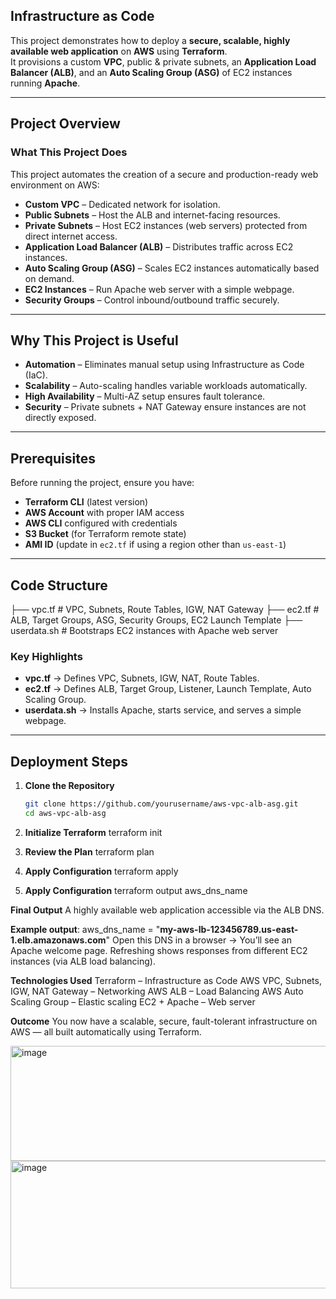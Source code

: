 ## Infrastructure as Code ##  

This project demonstrates how to deploy a **secure, scalable, highly available web application** on **AWS** using **Terraform**.  
It provisions a custom **VPC**, public & private subnets, an **Application Load Balancer (ALB)**, and an **Auto Scaling Group (ASG)** of EC2 instances running **Apache**.  

---

## Project Overview  


### What This Project Does  
This project automates the creation of a secure and production-ready web environment on AWS:  

- **Custom VPC** – Dedicated network for isolation.  
- **Public Subnets** – Host the ALB and internet-facing resources.  
- **Private Subnets** – Host EC2 instances (web servers) protected from direct internet access.  
- **Application Load Balancer (ALB)** – Distributes traffic across EC2 instances.  
- **Auto Scaling Group (ASG)** – Scales EC2 instances automatically based on demand.  
- **EC2 Instances** – Run Apache web server with a simple webpage.  
- **Security Groups** – Control inbound/outbound traffic securely.  

---

## Why This Project is Useful  

- **Automation** – Eliminates manual setup using Infrastructure as Code (IaC).  
- **Scalability** – Auto-scaling handles variable workloads automatically.  
- **High Availability** – Multi-AZ setup ensures fault tolerance.  
- **Security** – Private subnets + NAT Gateway ensure instances are not directly exposed.  

---

## Prerequisites ##  

Before running the project, ensure you have:  

- **Terraform CLI** (latest version)  
- **AWS Account** with proper IAM access  
- **AWS CLI** configured with credentials  
- **S3 Bucket** (for Terraform remote state)  
- **AMI ID** (update in `ec2.tf` if using a region other than `us-east-1`)  

---

## Code Structure  

├── vpc.tf # VPC, Subnets, Route Tables, IGW, NAT Gateway
├── ec2.tf # ALB, Target Groups, ASG, Security Groups, EC2 Launch Template
├── userdata.sh # Bootstraps EC2 instances with Apache web server



### Key Highlights  

- **vpc.tf** → Defines VPC, Subnets, IGW, NAT, Route Tables.  
- **ec2.tf** → Defines ALB, Target Group, Listener, Launch Template, Auto Scaling Group.  
- **userdata.sh** → Installs Apache, starts service, and serves a simple webpage.  

---

## Deployment Steps  

1. **Clone the Repository**  
   ```bash
   git clone https://github.com/yourusername/aws-vpc-alb-asg.git
   cd aws-vpc-alb-asg

2. **Initialize Terraform**
     terraform init

3. **Review the Plan**
    terraform plan

4. **Apply Configuration**
    terraform apply
   
5. **Apply Configuration**
    terraform output aws_dns_name


**Final Output**
A highly available web application accessible via the ALB DNS.


**Example output**:
aws_dns_name = "**my-aws-lb-123456789.us-east-1.elb.amazonaws.com**"
Open this DNS in a browser → You’ll see an Apache welcome page.
Refreshing shows responses from different EC2 instances (via ALB load balancing).   



**Technologies Used**
Terraform – Infrastructure as Code
AWS VPC, Subnets, IGW, NAT Gateway – Networking
AWS ALB – Load Balancing
AWS Auto Scaling Group – Elastic scaling
EC2 + Apache – Web server



**Outcome**
You now have a scalable, secure, fault-tolerant infrastructure on AWS — all built automatically using Terraform.


<img width="1018" height="184" alt="image" src="https://github.com/user-attachments/assets/50a518f2-9b1f-470c-b22f-19d09117afd5" />


<img width="1038" height="204" alt="image" src="https://github.com/user-attachments/assets/75547db4-f745-4604-8735-05a24e7559da" />









